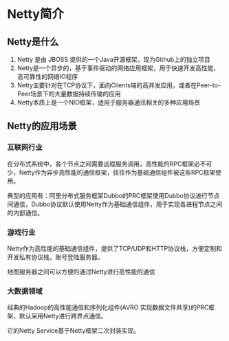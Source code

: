 # Netty简介

## Netty是什么

1. Netty 是由 JBOSS 提供的一个Java开源框架，现为Github上的独立项目
2. Netty是一个异步的，基于事件驱动的网络应用框架，用于快速开发高性能、高可靠性的网络IO程序
3. Netty主要针对在TCP协议下，面向Clients端的高并发应用，或者在Peer-to-Peer场景下的大量数据持续传输的应用
4. Netty本质上是一个NIO框架，适用于服务器通讯相关的多种应用场景



## Netty的应用场景

### 互联网行业

在分布式系统中，各个节点之间需要远程服务调用，高性能的RPC框架必不可少，Netty作为异步高性能的通信框架，往往作为基础通信组件被这些RPC框架使用。

典型的应用有：阿里分布式服务框架Dubbo的PRC框架使用Dubbo协议进行节点间通信，Dubbo协议默认使用Netty作为基础通信组件，用于实现各进程节点之间的内部通信。



### 游戏行业

Netty作为高性能的基础通信组件，提供了TCP/UDP和HTTP协议栈，方便定制和开发私有协议栈，账号登陆服务器。

地图服务器之间可以方便的通过Netty进行高性能的通信



### 大数据领域

经典的Hadoop的高性能通信和序列化组件(AVRO 实现数据文件共享)的PRC框架，默认采用Netty进行跨界点通信。

它的Netty Service基于Netty框架二次封装实现。